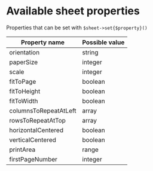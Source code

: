 # Available sheet properties

Properties that can be set with `$sheet->set{$property}()`

| Property name  | Possible value|
| ------------- |-----------------|
|orientation| string
|paperSize| integer
|scale| integer
|fitToPage| boolean
|fitToHeight| boolean
|fitToWidth| boolean
|columnsToRepeatAtLeft| array
|rowsToRepeatAtTop| array
|horizontalCentered| boolean
|verticalCentered| boolean
|printArea| range
|firstPageNumber| integer
